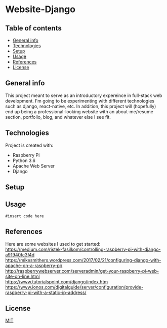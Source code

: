 # Website-Django

## Table of contents
* [General info](#general-info)
* [Technologies](#technologies)
* [Setup](#setup)
* [Usage](#usage)
* [References](#refernces)
* [License](#license)

## General info
This project meant to serve as an introductory expereince in full-stack web development. I'm going to be experimenting with different technologies such as django, react-native, etc. In addition, this project will (hopefully) end up being a professional-looking website with an about-me/resume section, portfolio, blog, and whatever else I see fit.

## Technologies
Project is created with:
*  Raspberry Pi
*  Python 3.6
*  Apache Web Server
*  Django
	
## Setup


## Usage
```
#insert code here
```

## References
Here are some websites I used to get started:<br/>
https://medium.com/ristek-fasilkom/controlling-raspberry-pi-with-django-a91940fc3f4d  
https://mikesmithers.wordpress.com/2017/02/21/configuring-django-with-apache-on-a-raspberry-pi/  
http://raspberrywebserver.com/serveradmin/get-your-raspberry-pi-web-site-on-line.html  
https://www.tutorialspoint.com/django/index.htm  
https://www.ionos.com/digitalguide/server/configuration/provide-raspberry-pi-with-a-static-ip-address/  

## License
[MIT](https://github.com/nikpik97/Website-Django/blob/master/LICENSE)
